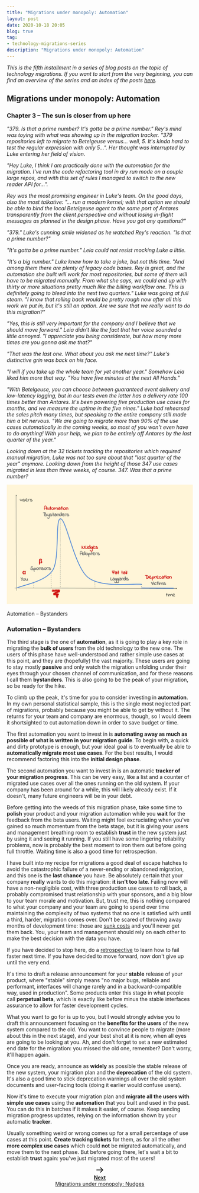 ```yaml
---
title: "Migrations under monopoly: Automation"
layout: post
date: 2020-10-18 20:05
blog: true
tag:
- technology-migrations-series
description: "Migrations under monopoly: Automation"
---
```


_This is the fifth installment in a series of blog posts on the topic of technology migrations. If you want to start from the very beginning, you can find an overview of the series and an index of the posts [here](https://poros.github.io/technology-migrations-series/)._

## Migrations under monopoly: Automation

### Chapter 3 – The sun is closer from up here

_"379. Is that a prime number? It's gotta be a prime number." Rey's mind was toying with what was showing up in the migration tracker. "379 repositories left to migrate to Betelgeuse versus… well, 5. It's kinda hard to test the regular expression with only 5…". Her thought was interrupted by Luke entering her field of vision._

_"Hey Luke, I think I am practically done with the automation for the migration. I've run the code refactoring tool in dry run mode on a couple large repos, and with this set of rules I managed to switch to the new reader API for…"._

_Rey was the most promising engineer in Luke's team. On the good days, also the most talkative: "… run a modern kernel; with that option we should be able to bind the local Betelgeuse agent to the same port of Antares transparently from the client perspective and without losing in-flight messages as planned in the design phase. Have you got any questions?"_

_"379." Luke's cunning smile widened as he watched Rey's reaction. "Is that a prime number?"_

_"It's gotta be a prime number." Leia could not resist mocking Luke a little._

_"It's a big number." Luke knew how to take a joke, but not this time. "And among them there are plenty of legacy code bases. Rey is great, and the automation she built will work for most repositories, but some of them will have to be migrated manually. From what she says, we could end up with thirty or more situations pretty much like the billing workflow one. This is definitely going to bleed into the next two quarters." Luke was going at full steam. "I know that rolling back would be pretty rough now after all this work we put in, but it's still an option. Are we sure that we really want to do this migration?"_

_"Yes, this is still very important for the company and I believe that we should move forward." Leia didn't like the fact that her voice sounded a little annoyed. "I appreciate you being considerate, but how many more times are you gonna ask me that?"_

_"That was the last one. What about you ask me next time?" Luke's distinctive grin was back on his face._

_"I will if you take up the whole team for yet another year." Somehow Leia liked him more that way. "You have five minutes at the next All Hands."_

_"With Betelgeuse, you can choose between guaranteed event delivery and low-latency logging, but in our tests even the latter has a delivery rate 100 times better than Antares. It's been powering five production use cases for months, and we measure the uptime in the five nines." Luke had rehearsed the sales pitch many times, but speaking to the entire company still made him a bit nervous. "We are going to migrate more than 90% of the use cases automatically in the coming weeks, so most of you won't even have to do anything! With your help, we plan to be entirely off Antares by the last quarter of the year."_

_Looking down at the 32 tickets tracking the repositories which required manual migration, Luke was not too sure about that "last quarter of the year" anymore. Looking down from the height of those 347 use cases migrated in less than three weeks, of course. 347. Was that a prime number?_

![Automation](/assets/images/migrations_under_monopoly_3.png)
<figcaption class="caption">Automation – Bystanders</figcaption>

### Automation – Bystanders

The third stage is the one of **automation**, as it is going to play a key role in migrating the **bulk of users** from the old technology to the new one. The users of this phase have well-understood and rather simple use cases at this point, and they are (hopefully) the vast majority. These users are going to stay mostly **passive** and only watch the migration unfolding under their eyes through your chosen channel of communication, and for these reasons I call them **bystanders**. This is also going to be the peak of your migration, so be ready for the hike.

To climb up the peak, it's time for you to consider investing in **automation**. In my own personal statistical sample, this is the single most neglected part of migrations, probably because you might be able to get by without it. The returns for your team and company are enormous, though, so I would deem it shortsighted to cut automation down in order to save budget or time.

The first automation you want to invest in is **automating away as much as possible of what is written in your migration guide**. To begin with, a quick and dirty prototype is enough, but your ideal goal is to eventually be able to **automatically migrate most use cases**. For the best results, I would recommend factoring this into the **initial design phase**.

The second automation you want to invest in is an automatic **tracker of your migration progress**. This can be very easy, like a list and a counter of migrated use cases over all the ones running on the old system. If your company has been around for a while, this will likely already exist. If it doesn't, many future engineers will be in your debt.

Before getting into the weeds of this migration phase, take some time to **polish** your product and your migration automation while you **wait** for the feedback from the beta users. Waiting might feel excruciating when you've gained so much momentum from the beta stage, but it is giving your users and management breathing room to establish **trust** in the new system just by using it and seeing it running. If you still have some lingering reliability problems, now is probably the best moment to iron them out before going full throttle. Waiting time is also a good time for retrospection.

I have built into my recipe for migrations a good deal of escape hatches to avoid the catastrophic failure of a never-ending or abandoned migration, and this one is the **last chance** you have. Be absolutely certain that your company **really** wants to do this migration: **it isn't too late**. Failing now will have a non-negligible cost, with three production use cases to roll back, a probably compromised trust relationship with your sponsors, and a big blow to your team morale and motivation. But, trust me, this is nothing compared to what your company and your team are going to spend over time maintaining the complexity of two systems that no one is satisfied with until a third, harder, migration comes over. Don't be scared of throwing away months of development time: those are [sunk costs](https://en.wikipedia.org/wiki/Sunk_cost) and you'll never get them back. You, your team and management should rely on each other to make the best decision with the data you have.

If you have decided to stop here, do a [retrospective](https://en.wikipedia.org/wiki/Retrospective) to learn how to fail faster next time. If you have decided to move forward, now don't give up until the very end.

It's time to draft a release announcement for your **stable** release of your product, where "stable" simply means "no major bugs, reliable and performant, interfaces will change rarely and in a backward-compatible way, used in production". Some products enter this stage in what people call **perpetual beta**, which is exactly like before minus the stable interfaces assurance to allow for faster development cycles.

What you want to go for is up to you, but I would strongly advise you to draft this announcement focusing on the **benefits for the users** of the new system compared to the old. You want to convince people to migrate (more about this in the next stage), and your best shot at it is now, when all eyes are going to be looking at you. Ah, and don't forget to set a new estimated end date for the migration: you missed the old one, remember? Don't worry, it'll happen again.

Once you are ready, announce as **widely** as possible the stable release of the new system, your migration plan and the **deprecation** of the old system. It's also a good time to stick deprecation warnings all over the old system documents and user-facing tools (doing it earlier would confuse users).

Now it's time to execute your migration plan and **migrate all the users with simple use cases** using the **automation** that you built and used in the past. You can do this in batches if it makes it easier, of course. Keep sending migration progress updates, relying on the information shown by your automatic **tracker**.

Usually something weird or wrong comes up for a small percentage of use cases at this point. **Create tracking tickets** for them, as for all the other **more complex use cases** which could **not** be migrated automatically, and move them to the next phase. But before going there, let's wait a bit to establish **trust** again: you've just migrated most of the users!

<div align="center">
<a class="next-arrow" href="https://poros.github.io/mum-nudges/">
<img style="max-width:5%" src="/assets/images/next_arrow.png" alt="Next">
<b><figcaption class="caption">Next</figcaption></b>
<figcaption class="caption">Migrations under monopoly: Nudges</figcaption>
</a>
</div>
